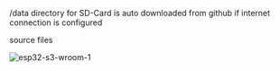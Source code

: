 /data directory for SD-Card 
is auto downloaded from github 
if internet connection is configured


source files

![esp32-s3-wroom-1](https://github.com/ldijkman/async-esp-fs-webserver/assets/45427770/74b7b1a2-4a56-4da8-b12b-6e61aae9e058)
